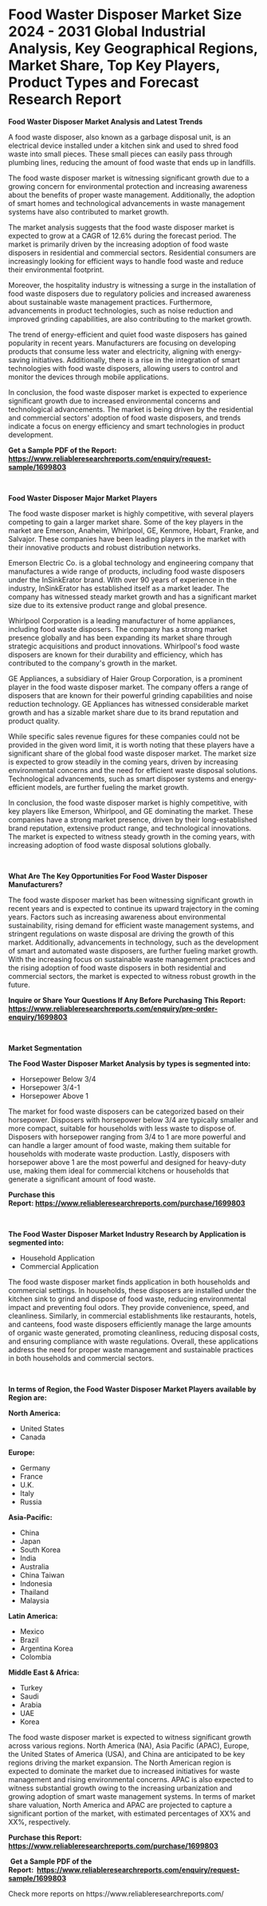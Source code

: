<p><h1>Food Waster Disposer Market Size 2024 - 2031 Global Industrial Analysis, Key Geographical Regions, Market Share, Top Key Players, Product Types and Forecast Research Report</h1></p><p><strong>Food Waster Disposer Market Analysis and Latest Trends</strong></p>
<p><p>A food waste disposer, also known as a garbage disposal unit, is an electrical device installed under a kitchen sink and used to shred food waste into small pieces. These small pieces can easily pass through plumbing lines, reducing the amount of food waste that ends up in landfills.</p><p>The food waste disposer market is witnessing significant growth due to a growing concern for environmental protection and increasing awareness about the benefits of proper waste management. Additionally, the adoption of smart homes and technological advancements in waste management systems have also contributed to market growth.</p><p>The market analysis suggests that the food waste disposer market is expected to grow at a CAGR of 12.6% during the forecast period. The market is primarily driven by the increasing adoption of food waste disposers in residential and commercial sectors. Residential consumers are increasingly looking for efficient ways to handle food waste and reduce their environmental footprint.</p><p>Moreover, the hospitality industry is witnessing a surge in the installation of food waste disposers due to regulatory policies and increased awareness about sustainable waste management practices. Furthermore, advancements in product technologies, such as noise reduction and improved grinding capabilities, are also contributing to the market growth.</p><p>The trend of energy-efficient and quiet food waste disposers has gained popularity in recent years. Manufacturers are focusing on developing products that consume less water and electricity, aligning with energy-saving initiatives. Additionally, there is a rise in the integration of smart technologies with food waste disposers, allowing users to control and monitor the devices through mobile applications.</p><p>In conclusion, the food waste disposer market is expected to experience significant growth due to increased environmental concerns and technological advancements. The market is being driven by the residential and commercial sectors' adoption of food waste disposers, and trends indicate a focus on energy efficiency and smart technologies in product development.</p></p>
<p><strong>Get a Sample PDF of the Report:&nbsp; <a href="https://www.reliableresearchreports.com/enquiry/request-sample/1699803">https://www.reliableresearchreports.com/enquiry/request-sample/1699803</a></strong></p>
<p>&nbsp;</p>
<p><strong>Food Waster Disposer Major Market Players</strong></p>
<p><p>The food waste disposer market is highly competitive, with several players competing to gain a larger market share. Some of the key players in the market are Emerson, Anaheim, Whirlpool, GE, Kenmore, Hobart, Franke, and Salvajor. These companies have been leading players in the market with their innovative products and robust distribution networks.</p><p>Emerson Electric Co. is a global technology and engineering company that manufactures a wide range of products, including food waste disposers under the InSinkErator brand. With over 90 years of experience in the industry, InSinkErator has established itself as a market leader. The company has witnessed steady market growth and has a significant market size due to its extensive product range and global presence.</p><p>Whirlpool Corporation is a leading manufacturer of home appliances, including food waste disposers. The company has a strong market presence globally and has been expanding its market share through strategic acquisitions and product innovations. Whirlpool's food waste disposers are known for their durability and efficiency, which has contributed to the company's growth in the market.</p><p>GE Appliances, a subsidiary of Haier Group Corporation, is a prominent player in the food waste disposer market. The company offers a range of disposers that are known for their powerful grinding capabilities and noise reduction technology. GE Appliances has witnessed considerable market growth and has a sizable market share due to its brand reputation and product quality.</p><p>While specific sales revenue figures for these companies could not be provided in the given word limit, it is worth noting that these players have a significant share of the global food waste disposer market. The market size is expected to grow steadily in the coming years, driven by increasing environmental concerns and the need for efficient waste disposal solutions. Technological advancements, such as smart disposer systems and energy-efficient models, are further fueling the market growth.</p><p>In conclusion, the food waste disposer market is highly competitive, with key players like Emerson, Whirlpool, and GE dominating the market. These companies have a strong market presence, driven by their long-established brand reputation, extensive product range, and technological innovations. The market is expected to witness steady growth in the coming years, with increasing adoption of food waste disposal solutions globally.</p></p>
<p>&nbsp;</p>
<p><strong>What Are The Key Opportunities For Food Waster Disposer Manufacturers?</strong></p>
<p><p>The food waste disposer market has been witnessing significant growth in recent years and is expected to continue its upward trajectory in the coming years. Factors such as increasing awareness about environmental sustainability, rising demand for efficient waste management systems, and stringent regulations on waste disposal are driving the growth of this market. Additionally, advancements in technology, such as the development of smart and automated waste disposers, are further fueling market growth. With the increasing focus on sustainable waste management practices and the rising adoption of food waste disposers in both residential and commercial sectors, the market is expected to witness robust growth in the future.</p></p>
<p><strong>Inquire or Share Your Questions If Any Before Purchasing This Report: <a href="https://www.reliableresearchreports.com/enquiry/pre-order-enquiry/1699803">https://www.reliableresearchreports.com/enquiry/pre-order-enquiry/1699803</a></strong></p>
<p>&nbsp;</p>
<p><strong>Market Segmentation</strong></p>
<p><strong>The Food Waster Disposer Market Analysis by types is segmented into:</strong></p>
<p><ul><li>Horsepower Below 3/4</li><li>Horsepower 3/4-1</li><li>Horsepower Above 1</li></ul></p>
<p><p>The market for food waste disposers can be categorized based on their horsepower. Disposers with horsepower below 3/4 are typically smaller and more compact, suitable for households with less waste to dispose of. Disposers with horsepower ranging from 3/4 to 1 are more powerful and can handle a larger amount of food waste, making them suitable for households with moderate waste production. Lastly, disposers with horsepower above 1 are the most powerful and designed for heavy-duty use, making them ideal for commercial kitchens or households that generate a significant amount of food waste.</p></p>
<p><strong>Purchase this Report:&nbsp;<a href="https://www.reliableresearchreports.com/purchase/1699803">https://www.reliableresearchreports.com/purchase/1699803</a></strong></p>
<p>&nbsp;</p>
<p><strong>The Food Waster Disposer Market Industry Research by Application is segmented into:</strong></p>
<p><ul><li>Household Application</li><li>Commercial Application</li></ul></p>
<p><p>The food waste disposer market finds application in both households and commercial settings. In households, these disposers are installed under the kitchen sink to grind and dispose of food waste, reducing environmental impact and preventing foul odors. They provide convenience, speed, and cleanliness. Similarly, in commercial establishments like restaurants, hotels, and canteens, food waste disposers efficiently manage the large amounts of organic waste generated, promoting cleanliness, reducing disposal costs, and ensuring compliance with waste regulations. Overall, these applications address the need for proper waste management and sustainable practices in both households and commercial sectors.</p></p>
<p>&nbsp;</p>
<p><strong>In terms of Region, the Food Waster Disposer Market Players available by Region are:</strong></p>
<p>
    <p> <strong> North America: </strong>
        <ul>
            <li>United States</li>
            <li>Canada</li>
        </ul>
        </p> 
    <p> <strong> Europe: </strong>
        <ul>
            <li>Germany</li>
            <li>France</li>
            <li>U.K.</li>
            <li>Italy</li>
            <li>Russia</li>
        </ul>
        </p> 
    <p> <strong> Asia-Pacific: </strong>
        <ul>
            <li>China</li>
            <li>Japan</li>
            <li>South Korea</li>
            <li>India</li>
            <li>Australia</li>
            <li>China Taiwan</li>
            <li>Indonesia</li>
            <li>Thailand</li>
            <li>Malaysia</li>
        </ul>
        </p> 
    <p> <strong> Latin America: </strong>
        <ul>
            <li>Mexico</li>
            <li>Brazil</li>
            <li>Argentina Korea</li>
            <li>Colombia</li>
        </ul>
        </p> 
    <p> <strong> Middle East & Africa: </strong>
        <ul>
            <li>Turkey</li>
            <li>Saudi</li>
            <li>Arabia</li>
            <li>UAE</li>
            <li>Korea</li>
        </ul>
    </p>
    </p>
<p><p>The food waste disposer market is expected to witness significant growth across various regions. North America (NA), Asia Pacific (APAC), Europe, the United States of America (USA), and China are anticipated to be key regions driving the market expansion. The North American region is expected to dominate the market due to increased initiatives for waste management and rising environmental concerns. APAC is also expected to witness substantial growth owing to the increasing urbanization and growing adoption of smart waste management systems. In terms of market share valuation, North America and APAC are projected to capture a significant portion of the market, with estimated percentages of XX% and XX%, respectively.</p></p>
<p><strong>Purchase this Report: <a href="https://www.reliableresearchreports.com/purchase/1699803">https://www.reliableresearchreports.com/purchase/1699803</a></strong></p>
<p>&nbsp;<strong>Get a Sample PDF of the Report:&nbsp;&nbsp;<a href="https://www.reliableresearchreports.com/enquiry/request-sample/1699803">https://www.reliableresearchreports.com/enquiry/request-sample/1699803</a></strong></p>
<p><strong></strong></p>
<p>Check more reports on https://www.reliableresearchreports.com/</p>